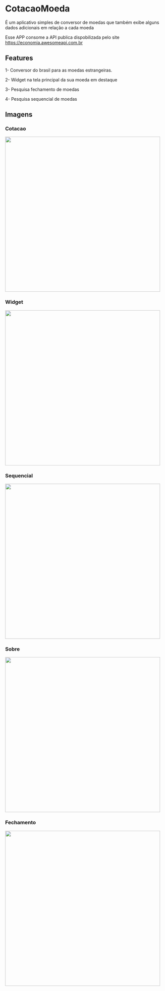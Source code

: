 # CotacaoMoeda

É um aplicativo simples de conversor de moedas que também exibe alguns dados adicionais em relação a cada moeda

Esse APP consome a API publica dispobilizada pelo site https://economia.awesomeapi.com.br

## Features
1- Conversor do brasil para as moedas estrangeiras. 

2- Widget na tela principal da sua moeda em destaque

3- Pesquisa fechamento de moedas

4- Pesquisa sequencial de moedas

## Imagens

### Cotacao
<img src="https://github.com/NetoBatista/CotacaoMoeda/blob/master/examples/quotation.jpeg" width="500px">

### Widget 
<img src="https://github.com/NetoBatista/CotacaoMoeda/blob/master/examples/widget.jpeg" width="500px">

### Sequencial
<img src="https://github.com/NetoBatista/CotacaoMoeda/blob/master/examples/sequential.jpeg" width="500px">

### Sobre
<img src="https://github.com/NetoBatista/CotacaoMoeda/blob/master/examples/about.jpeg" width="500px">

### Fechamento
<img src="https://github.com/NetoBatista/CotacaoMoeda/blob/master/examples/closing.jpeg" width="500px">